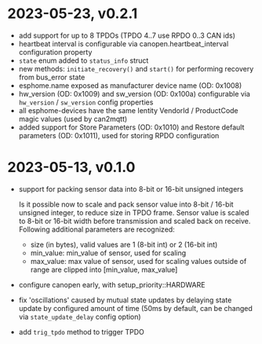 # 2023-05-23, v0.2.1
* add support for up to 8 TPDOs (TPDO 4..7 use RPDO 0..3 CAN ids)
* heartbeat interval is configurable via canopen.heartbeat_interval configuration property
* `state` enum added to `status_info` struct
* new methods: `initiate_recovery()` and `start()` for performing recovery from bus_error state
* esphome.name exposed as manufacturer device name (OD: 0x1008)
* hw_version (OD: 0x1009) and sw_version (OD: 0x100a) configurable via `hw_version` / `sw_version` config properties
* all esphome-devices have the same Ientity VendorId / ProductCode magic values (used by can2mqtt)
* added support for Store Parameters (OD: 0x1010) and Restore default parameters (OD: 0x1011), used for storing RPDO configuration

# 2023-05-13, v0.1.0
* support for packing sensor data into 8-bit or 16-bit unsigned integers

  Is it possible now to scale and pack sensor value into 8-bit / 16-bit unsigned integer, to reduce size in TPDO frame. Sensor value is scaled to 8-bit or 16-bit width before transmission and scaled back on receive. Following additional parameters are recognized:
  * size (in bytes), valid values are 1 (8-bit int) or 2 (16-bit int)
  * min_value: min_value of sensor, used for scaling
  * max_value: max value of sensor, used for scaling
  values outside of range are clipped into [min_value, max_value]

* configure canopen early, with setup_priority::HARDWARE
* fix 'oscillations' caused by mutual state updates by delaying state update by configured amount of time (50ms by default, can be changed via `state_update_delay` config option)
* add `trig_tpdo` method to trigger TPDO
